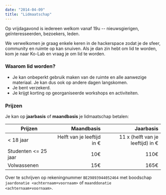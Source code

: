 ```yaml
---
date: "2014-04-09"
title: "Lidmaatschap"
---
```


Op vrijdagavond is iedereen welkom vanaf 19u -- nieuwsgierigen, geïnteresseerden, bezoekers, leden.

We verwelkomen je graag enkele keren in de hackerspace zodat je de sfeer, community en ruimte op kan snuiven. 
Als je dan zin hebt om lid te worden, kom je naar Ko-Lab en vraag je om lid te worden.

### Waarom lid worden?
* Je kan onbeperkt gebruik maken van de ruimte en alle aanwezige materiaal. Je kan dus ook op andere dagen langskomen.
* Je bent verzekerd.
* Je krijgt korting op georganiseerde workshops en activiteiten.

### Prijzen
Je kan op **jaarbasis** of **maandbasis** je lidmaatschap betalen:

| Prijzen               | Maandbasis      | Jaarbasis     |
| --------------------- | --------------: | -------------:|
| < 18 jaar	| Helft van je leeftijd in € | 11 x (helft van je leeftijd) in € |
| Studenten <= 25 jaar  |             10€ |          110€ |
| Volwassenen           |             15€ |          165€ |

Over te schrijven op rekeningnummer `BE29893944052464` met boodschap `jaardonatie <achternaam+voornaam>` of `maanddonatie <achternaam+voornaam>`.
